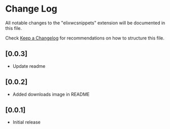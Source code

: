 # Change Log

All notable changes to the "elixwcsnippets" extension will be documented in this file.

Check [Keep a Changelog](http://keepachangelog.com/) for recommendations on how to structure this file.

## [0.0.3]

- Update readme

## [0.0.2]

- Added downloads image in README
## [0.0.1]

- Initial release